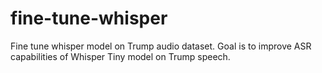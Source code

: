 # fine-tune-whisper
Fine tune whisper model on Trump audio dataset. Goal is to improve ASR capabilities of Whisper Tiny model on Trump speech.
